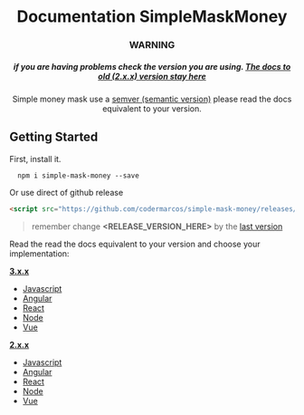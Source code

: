 <h1 align="center">Documentation SimpleMaskMoney</h1>
<h3 align="center"><b>WARNING</b></h3>
<h5 align="center">
  if you are having problems check the version you are using.
  <a href="docs/#old">
    The docs to old (2.x.x) version stay <b>here</b>
  </a>
</h5>

<p align="center">
  Simple money mask use a <a href="https://semver.org/">semver (semantic version)</a> please read the docs equivalent to your version.
</p>

## Getting Started

First, install it.

```shell
  npm i simple-mask-money --save
```

Or use direct of github release

```html
<script src="https://github.com/codermarcos/simple-mask-money/releases/download/<RELEASE_VERSION_HERE>/simple-mask-money.js"></script>
```

> remember change **<RELEASE_VERSION_HERE>** by the [last version](https://github.com/codermarcos/simple-mask-money/releases/latest)

Read the read the docs equivalent to your version and choose your implementation:

[**3.x.x**](3.x.x/#readme)

* [Javascript](3.x.x/javascript/#readme)
* [Angular](3.x.x/angular/#readme)
* [React](3.x.x/react/#readme)
* [Node](3.x.x/node/#readme)
* [Vue](3.x.x/vue/#readme)

[**2.x.x**](2.x.x/#readme)

* [Javascript](2.x.x/javascript/#readme)
* [Angular](2.x.x/angular/#readme)
* [React](2.x.x/react/#readme)
* [Node](2.x.x/node/#readme)
* [Vue](2.x.x/vue/#readme)
